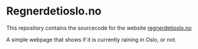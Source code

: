 # Regnerdetioslo.no

This repository contains the sourcecode for the website [regnerdetioslo.no](https://regnerdetioslo.no/)
 
A simple webpage that shows if it is currently raining in Oslo, or not.
